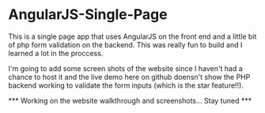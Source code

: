 # AngularJS-Single-Page
This is a single page app that uses AngularJS on the front end and a little bit of php form validation on the backend. This was really fun to build and I learned a lot in the proccess. 

I'm going to add some screen shots of the website since I haven't had a chance to host it and the live demo here on github doensn't show the PHP backend working to validate the form inputs (which is the star feature!!). 

*** Working on the website walkthrough and screenshots... Stay tuned ***

